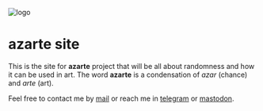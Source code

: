 ![logo](https://gitlab.com/azarte/azarte.gitlab.io/-/raw/master/public/assets/img/attractorlogo_64.png)

# azarte site

This is the site for **azarte** project that will be all about randomness and how it can be used in art.
The word **azarte** is a condensation of *azar* (chance) and *arte* (art).  

Feel free to contact me by [mail](mailto:rodrigovalla@protonmail.ch) or reach me in
[telegram](https://t.me/rvalla) or [mastodon](https://fosstodon.org/@rvalla).
